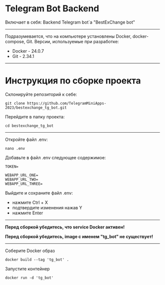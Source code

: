 # Telegram Bot Backend

Включает в себя: Backend Telegram bot`a "BestExChange bot"

---
Подразумевается, что на компьютере установлены Docker, docker-compose, Git.
Версии, используемые при разработке:
- Docker - 24.0.7
- Git - 2.34.1
---

# Инструкция по сборке проекта

Склонируйте репозиторий к себе:
```
git clone https://github.com/TelegramMiniApps-2023/bestexchange_tg_bot.git
```
Перейдите в папку проекта:
```
cd bestexchange_tg_bot
```
---
Откройте файл .env:
```
nano .env
```

Добавьте в файл .env следующее содержимое:
```
TOKEN=

WEBAPP_URL_ONE=
WEBAPP_URL_TWO=
WEBAPP_URL_THREE=
```

Выйдите и сохраните файл .env:
- нажмите Ctrl + X
- подтвердите изменения нажав Y
- нажмите Enter
---

**Перед сборкой убедитесь, что service Docker активен!**

**Перед сборкой убедитесь, image с именем "tg_bot" не существует!**

---
Соберите Docker образ
```
docker build --tag 'tg_bot' .
```
Запустите контейнер
```
docker run -d 'tg_bot'
```
